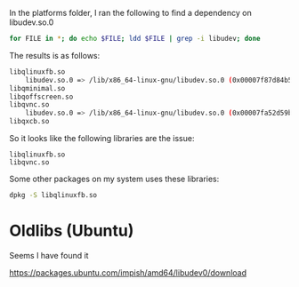 
In the platforms folder, I ran the following to find a dependency on libudev.so.0


```bash
for FILE in *; do echo $FILE; ldd $FILE | grep -i libudev; done
```

The results is as follows:

```bash
libqlinuxfb.so
	libudev.so.0 => /lib/x86_64-linux-gnu/libudev.so.0 (0x00007f87d84b5000)
libqminimal.so
libqoffscreen.so
libqvnc.so
	libudev.so.0 => /lib/x86_64-linux-gnu/libudev.so.0 (0x00007fa52d59b000)
libqxcb.so
```

So it looks like the following libraries are the issue:
```
libqlinuxfb.so
libqvnc.so
```

Some other packages on my system uses these libraries:

```bash
dpkg -S libqlinuxfb.so
```

# Oldlibs (Ubuntu)

Seems I have found it

https://packages.ubuntu.com/impish/amd64/libudev0/download

